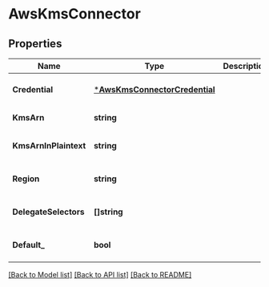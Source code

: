 # AwsKmsConnector

## Properties
Name | Type | Description | Notes
------------ | ------------- | ------------- | -------------
**Credential** | [***AwsKmsConnectorCredential**](AwsKmsConnectorCredential.md) |  | [optional] [default to null]
**KmsArn** | **string** |  | [default to null]
**KmsArnInPlaintext** | **string** |  | [optional] [default to null]
**Region** | **string** |  | [optional] [default to null]
**DelegateSelectors** | **[]string** |  | [optional] [default to null]
**Default_** | **bool** |  | [optional] [default to null]

[[Back to Model list]](../README.md#documentation-for-models) [[Back to API list]](../README.md#documentation-for-api-endpoints) [[Back to README]](../README.md)


